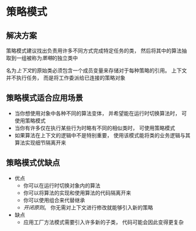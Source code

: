 # 策略模式

## 解决方案

策略模式建议找出负责用许多不同方式完成特定任务的类， 然后将其中的算法抽取到一组被称为*策略*的独立类中

名为*上下文*的原始类必须包含一个成员变量来存储对于每种策略的引用。 上下文并不执行任务， 而是将工作委派给已连接的策略对象

## 策略模式适合应用场景

+ 当你想使用对象中各种不同的算法变体， 并希望能在运行时切换算法时， 可使用策略模式
+ 当你有许多仅在执行某些行为时略有不同的相似类时， 可使用策略模式
+  如果算法在上下文的逻辑中不是特别重要， 使用该模式能将类的业务逻辑与其算法实现细节隔离开来

## 策略模式优缺点

+ 优点
  + 你可以在运行时切换对象内的算法
  + 你可以将算法的实现和使用算法的代码隔离开来
  +  你可以使用组合来代替继承
  +  *开闭原则*。 你无需对上下文进行修改就能够引入新的策略
+ 缺点
  + 应用工厂方法模式需要引入许多新的子类， 代码可能会因此变得更复杂